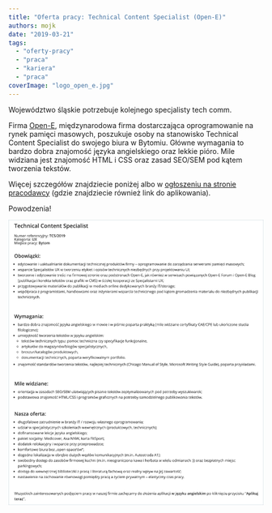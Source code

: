 ```yaml
---
title: "Oferta pracy: Technical Content Specialist (Open-E)"
authors: mojk
date: "2019-03-21"
tags:
  - "oferty-pracy"
  - "praca"
  - "kariera"
  - "praca"
coverImage: "logo_open_e.jpg"
---
```


Województwo śląskie potrzebuje kolejnego specjalisty tech comm.

<!--truncate-->

Firma [Open-E](https://www.open-e.com), międzynarodowa firma dostarczająca
oprogramowanie na rynek pamięci masowych, poszukuje osoby na stanowisko
Technical Content Specialist do swojego biura w Bytomiu. Główne wymagania to
bardzo dobra znajomość języka angielskiego oraz lekkie pióro. Mile widziana jest
znajomość HTML i CSS oraz zasad SEO/SEM pod kątem tworzenia tekstów.

Więcej szczegółów znajdziecie poniżej albo w
[ogłoszeniu na stronie pracodawcy](https://www.open-e.com/about-us/career/poland/technical-content-specialist/) (gdzie
znajdziecie również link do aplikowania).

Powodzenia!

[![](images/open-e_tech_content_spec.png)](http://techwriter.pl/wp-content/uploads/2018/09/open-e_tech_content_spec.png)
